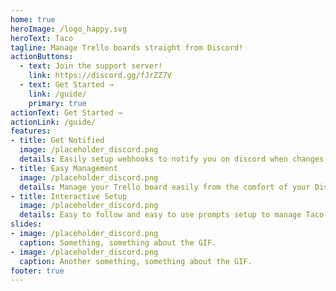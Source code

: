 ```yaml
---
home: true
heroImage: /logo_happy.svg
heroText: Taco
tagline: Manage Trello boards straight from Discord!
actionButtons:
  - text: Join the support server!
    link: https://discord.gg/fJrZZ7V
  - text: Get Started →
    link: /guide/
    primary: true
actionText: Get Started →
actionLink: /guide/
features:
- title: Get Notified
  image: /placeholder_discord.png
  details: Easily setup webhooks to notify you on discord when changes are made to your trello board.
- title: Easy Management
  image: /placeholder_discord.png
  details: Manage your Trello board easily from the comfort of your Discord server.
- title: Interactive Setup
  image: /placeholder_discord.png
  details: Easy to follow and easy to use prompts setup to manage Taco in your Discord server.
slides:
- image: /placeholder_discord.png
  caption: Something, something about the GIF.
- image: /placeholder_discord.png
  caption: Another something, something about the GIF.
footer: true
---
```

